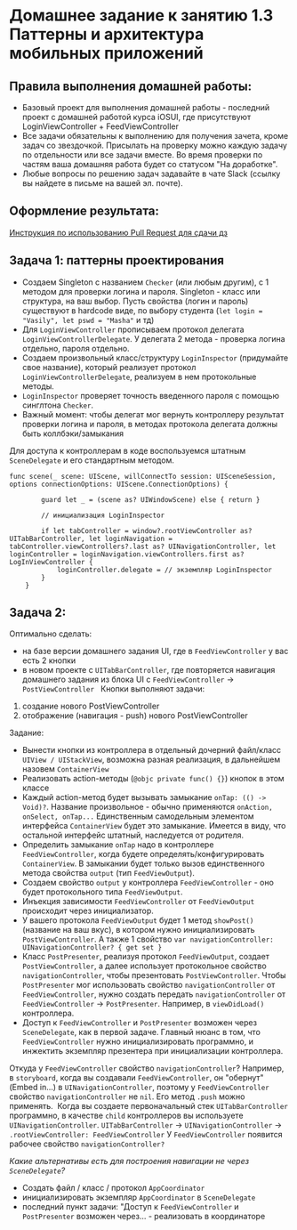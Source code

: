 # Домашнее задание к занятию 1.3 	Паттерны и архитектура мобильных приложений

## Правила выполнения домашней работы:

* Базовый проект для выполнения домашней работы - последний проект с домашней работой курса iOSUI, где присутствуют LoginViewController + FeedViewController
* Все задачи обязательны к выполнению для получения зачета, кроме задач со звездочкой. Присылать на проверку можно каждую задачу по отдельности или все задачи вместе. Во время проверки по частям ваша домашняя работа будет со статусом "На доработке".
* Любые вопросы по решению задач задавайте в чате Slack (ссылку вы найдете в письме на вашей эл. почте).

## Оформление результата:

[Инструкция по использованию Pull Request для сдачи дз](https://github.com/netology-code/iosint-homeworks/blob/main/Pull%20request's%20guideline.md)

## Задача 1: паттерны проектирования

* Создаем Singleton с названием `Checker` (или любым другим), с 1 методом для проверки логина и пароля. Singleton - класс или структура, на ваш выбор. Пусть свойства (логин и пароль) существуют в hardcode виде, по выбору студента (`let login = "Vasily", let pswd = "Masha"` и тд)
* Для `LoginViewController` прописываем протокол делегата `LoginViewControllerDelegate`. У делегата 2 метода - проверка логина отдельно, пароля отдельно. 
* Создаем произвольный класс/структуру `LoginInspector` (придумайте свое название), который реализует протокол `LoginViewControllerDelegate`, реализуем в нем протокольные методы. 
* `LoginInspector` проверяет точность введенного пароля с помощью синглтона `Checker`. 
* Важный момент: чтобы делегат мог вернуть контроллеру результат проверки логина и пароля, в методах протокола делегата должны быть коллбэки/замыкания 

Для доступа к контроллерам в коде воспользуемся штатным `SceneDelegate` и его стандартным методом.

```
func scene(_ scene: UIScene, willConnectTo session: UISceneSession, options connectionOptions: UIScene.ConnectionOptions) {
        
        guard let _ = (scene as? UIWindowScene) else { return }
        
        // инициализация LoginInspector
        
        if let tabController = window?.rootViewController as? UITabBarController, let loginNavigation = tabController.viewControllers?.last as? UINavigationController, let loginController = loginNavigation.viewControllers.first as? LogInViewController {
            loginController.delegate = // экземпляр LoginInspector
        }
    }
```

## Задача 2: 

Оптимально сделать: 
* на базе версии домашнего задания UI, где в `FeedViewController` у вас есть 2 кнопки
* в новом проекте с `UITabBarController`, где повторяется навигация домашнего задания из блока UI с `FeedViewController` -> `PostViewController`
 
Кнопки выполняют задачи: 
1. создание нового PostViewController
2. отображение (навигация - push) нового PostViewController

Задание: 
* Вынести кнопки из контроллера в отдельный дочерний файл/класс `UIView / UIStackView`, возможна разная реализация, в дальнейшем назовем `ContainerView`
* Реализовать action-методы (`@objc private func() {}`) кнопок в этом классе
* Каждый action-метод будет вызывать замыкание `onTap: (() -> Void)?`. Название произвольное - обычно применяются `onAction, onSelect, onTap...`
Единственным самодельным элементом интерфейса `ContainerView` будет это замыкание. Имеется в виду, что остальной интерфейс штатный, наследуется от родителя.
* Определить замыкание `onTap` надо в контроллере `FeedViewController`, когда будете определять/конфигурировать `ContainerView`. В замыкании будет только вызов единственного метода свойства `output` (тип `FeedViewOutput`). 
* Создаем свойство `output` у контроллера `FeedViewController` - оно будет протокольного типа `FeedViewOutput`. 
* Инъекция зависимости `FeedViewController` от `FeedViewOutput` происходит через инициализатор.
* У вашего протокола `FeedViewOutput` будет 1 метод `showPost()` (название на ваш вкус), в котором нужно инициализировать `PostViewController`. А также 1 свойство `var navigationController: UINavigationController? { get set }`
* Класс `PostPresenter`, реализуя протокол `FeedViewOutput`, создает `PostViewController`, а далее использует протокольное свойство `navigationController`, чтобы презентовать `PostViewController`. Чтобы `PostPresenter` мог использовать свойство `navigationController` от `FeedViewController`, нужно создать передать `navigationController` от `FeedViewController` -> `PostPresenter`. Например, в `viewDidLoad()` контроллера.
* Доступ к `FeedViewController` и `PostPresenter` возможен через `SceneDelegate`, как в первой задаче. Главный нюанс в том, что `FeedViewController` нужно инициализировать программно, и инжектить экземпляр презентера при инициализации контроллера. 

Откуда у `FeedViewController` свойство `navigationController`? Например, в `storyboard`, когда вы создавали `FeedViewController`, он "обернут" (Embed in...) в `UINavigationController`, поэтому у `FeedViewController` свойство `navigationController` не `nil`. Его метод `.push` можно применять. 
Когда вы создаете первоначальный стек `UITabBarController` программно, в качестве `child` контроллеров вы используете `UINavigationController`. 
`UITabBarController` -> `UINavigationController` -> `.rootViewController: FeedViewController` 
У `FeedViewController` появится рабочее свойство `navigationController?` 

*Какие альтернативы есть для построения навигации не через `SceneDelegate`?* 
* Создать файл / класс / протокол `AppCoordinator`
* инициализировать экземпляр `AppCoordinator` в `SceneDelegate`
* последний пункт задачи: "Доступ к `FeedViewController` и `PostPresenter` возможен через... - реализовать в координаторе
